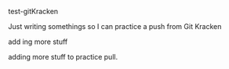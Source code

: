 test-gitKracken


Just writing somethings so I can practice a push from Git Kracken

add ing more stuff

adding more stuff to practice pull. 
